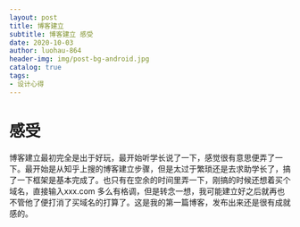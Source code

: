 ```yaml
---
layout: post
title: 博客建立
subtitle: 博客建立 感受
date: 2020-10-03
author: luohau-864
header-img: img/post-bg-android.jpg
catalog: true
tags:
- 设计心得
---
```

# 感受

博客建立最初完全是出于好玩，最开始听学长说了一下，感觉很有意思便弄了一下。最开始是从知乎上搜的博客建立步骤，但是太过于繁琐还是去求助学长了，搞了一下框架是基本完成了。也只有在空余的时间里弄一下，刚搞的时候还想着买个域名，直接输入xxx.com 多么有格调，但是转念一想，我可能建立好之后就再也不管他了便打消了买域名的打算了。这是我的第一篇博客，发布出来还是很有成就感的。

